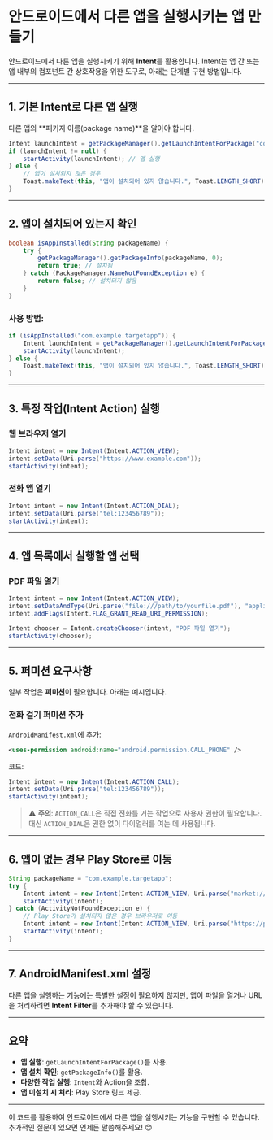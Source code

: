 
# 안드로이드에서 다른 앱을 실행시키는 앱 만들기

안드로이드에서 다른 앱을 실행시키기 위해 **Intent**를 활용합니다. Intent는 앱 간 또는 앱 내부의 컴포넌트 간 상호작용을 위한 도구로, 아래는 단계별 구현 방법입니다.

---

## 1. **기본 Intent로 다른 앱 실행**
다른 앱의 **패키지 이름(package name)**을 알아야 합니다.

```java
Intent launchIntent = getPackageManager().getLaunchIntentForPackage("com.example.targetapp");
if (launchIntent != null) {
    startActivity(launchIntent); // 앱 실행
} else {
    // 앱이 설치되지 않은 경우
    Toast.makeText(this, "앱이 설치되어 있지 않습니다.", Toast.LENGTH_SHORT).show();
}
```

---

## 2. **앱이 설치되어 있는지 확인**

```java
boolean isAppInstalled(String packageName) {
    try {
        getPackageManager().getPackageInfo(packageName, 0);
        return true; // 설치됨
    } catch (PackageManager.NameNotFoundException e) {
        return false; // 설치되지 않음
    }
}
```

### 사용 방법:
```java
if (isAppInstalled("com.example.targetapp")) {
    Intent launchIntent = getPackageManager().getLaunchIntentForPackage("com.example.targetapp");
    startActivity(launchIntent);
} else {
    Toast.makeText(this, "앱이 설치되어 있지 않습니다.", Toast.LENGTH_SHORT).show();
}
```

---

## 3. **특정 작업(Intent Action) 실행**

### 웹 브라우저 열기
```java
Intent intent = new Intent(Intent.ACTION_VIEW);
intent.setData(Uri.parse("https://www.example.com"));
startActivity(intent);
```

### 전화 앱 열기
```java
Intent intent = new Intent(Intent.ACTION_DIAL);
intent.setData(Uri.parse("tel:123456789"));
startActivity(intent);
```

---

## 4. **앱 목록에서 실행할 앱 선택**

### PDF 파일 열기
```java
Intent intent = new Intent(Intent.ACTION_VIEW);
intent.setDataAndType(Uri.parse("file:///path/to/yourfile.pdf"), "application/pdf");
intent.addFlags(Intent.FLAG_GRANT_READ_URI_PERMISSION);

Intent chooser = Intent.createChooser(intent, "PDF 파일 열기");
startActivity(chooser);
```

---

## 5. **퍼미션 요구사항**

일부 작업은 **퍼미션**이 필요합니다. 아래는 예시입니다.

### 전화 걸기 퍼미션 추가
`AndroidManifest.xml`에 추가:
```xml
<uses-permission android:name="android.permission.CALL_PHONE" />
```

코드:
```java
Intent intent = new Intent(Intent.ACTION_CALL);
intent.setData(Uri.parse("tel:123456789"));
startActivity(intent);
```

> ⚠️ **주의**: `ACTION_CALL`은 직접 전화를 거는 작업으로 사용자 권한이 필요합니다. 대신 `ACTION_DIAL`은 권한 없이 다이얼러를 여는 데 사용됩니다.

---

## 6. **앱이 없는 경우 Play Store로 이동**

```java
String packageName = "com.example.targetapp";
try {
    Intent intent = new Intent(Intent.ACTION_VIEW, Uri.parse("market://details?id=" + packageName));
    startActivity(intent);
} catch (ActivityNotFoundException e) {
    // Play Store가 설치되지 않은 경우 브라우저로 이동
    Intent intent = new Intent(Intent.ACTION_VIEW, Uri.parse("https://play.google.com/store/apps/details?id=" + packageName));
    startActivity(intent);
}
```

---

## 7. **AndroidManifest.xml 설정**

다른 앱을 실행하는 기능에는 특별한 설정이 필요하지 않지만, 앱이 파일을 열거나 URL을 처리하려면 **Intent Filter**를 추가해야 할 수 있습니다.

---

## 요약
- **앱 실행**: `getLaunchIntentForPackage()`를 사용.
- **앱 설치 확인**: `getPackageInfo()`를 활용.
- **다양한 작업 실행**: `Intent`와 Action을 조합.
- **앱 미설치 시 처리**: Play Store 링크 제공.

---

이 코드를 활용하여 안드로이드에서 다른 앱을 실행시키는 기능을 구현할 수 있습니다. 추가적인 질문이 있으면 언제든 말씀해주세요! 😊

